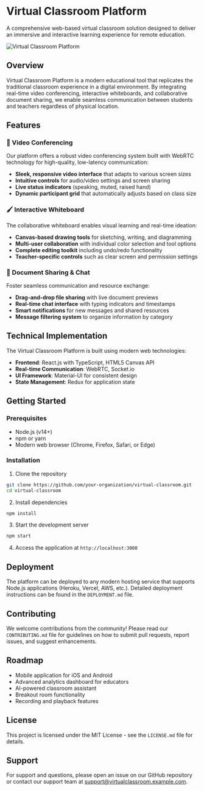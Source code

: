 # Virtual Classroom Platform

A comprehensive web-based virtual classroom solution designed to deliver an immersive and interactive learning experience for remote education.

![Virtual Classroom Platform](/api/placeholder/800/300)

## Overview

Virtual Classroom Platform is a modern educational tool that replicates the traditional classroom experience in a digital environment. By integrating real-time video conferencing, interactive whiteboards, and collaborative document sharing, we enable seamless communication between students and teachers regardless of physical location.

## Features

### 🎥 Video Conferencing

Our platform offers a robust video conferencing system built with WebRTC technology for high-quality, low-latency communication:

- **Sleek, responsive video interface** that adapts to various screen sizes
- **Intuitive controls** for audio/video settings and screen sharing
- **Live status indicators** (speaking, muted, raised hand)
- **Dynamic participant grid** that automatically adjusts based on class size

### 🖌️ Interactive Whiteboard

The collaborative whiteboard enables visual learning and real-time ideation:

- **Canvas-based drawing tools** for sketching, writing, and diagramming
- **Multi-user collaboration** with individual color selection and tool options
- **Complete editing toolkit** including undo/redo functionality
- **Teacher-specific controls** such as clear screen and permission settings

### 📄 Document Sharing & Chat

Foster seamless communication and resource exchange:

- **Drag-and-drop file sharing** with live document previews
- **Real-time chat interface** with typing indicators and timestamps
- **Smart notifications** for new messages and shared resources
- **Message filtering system** to organize information by category

## Technical Implementation

The Virtual Classroom Platform is built using modern web technologies:

- **Frontend**: React.js with TypeScript, HTML5 Canvas API
- **Real-time Communication**: WebRTC, Socket.io
- **UI Framework**: Material-UI for consistent design
- **State Management**: Redux for application state

## Getting Started

### Prerequisites

- Node.js (v14+)
- npm or yarn
- Modern web browser (Chrome, Firefox, Safari, or Edge)

### Installation

1. Clone the repository
```bash
git clone https://github.com/your-organization/virtual-classroom.git
cd virtual-classroom
```

2. Install dependencies
```bash
npm install
```

3. Start the development server
```bash
npm start
```

4. Access the application at `http://localhost:3000`

## Deployment

The platform can be deployed to any modern hosting service that supports Node.js applications (Heroku, Vercel, AWS, etc.). Detailed deployment instructions can be found in the `DEPLOYMENT.md` file.

## Contributing

We welcome contributions from the community! Please read our `CONTRIBUTING.md` file for guidelines on how to submit pull requests, report issues, and suggest enhancements.

## Roadmap

- Mobile application for iOS and Android
- Advanced analytics dashboard for educators
- AI-powered classroom assistant
- Breakout room functionality
- Recording and playback features

## License

This project is licensed under the MIT License - see the `LICENSE.md` file for details.

## Support

For support and questions, please open an issue on our GitHub repository or contact our support team at support@virtualclassroom.example.com.
